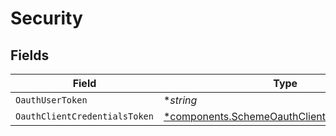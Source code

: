 # Security


## Fields

| Field                                                                                                         | Type                                                                                                          | Required                                                                                                      | Description                                                                                                   |
| ------------------------------------------------------------------------------------------------------------- | ------------------------------------------------------------------------------------------------------------- | ------------------------------------------------------------------------------------------------------------- | ------------------------------------------------------------------------------------------------------------- |
| `OauthUserToken`                                                                                              | **string*                                                                                                     | :heavy_minus_sign:                                                                                            | N/A                                                                                                           |
| `OauthClientCredentialsToken`                                                                                 | [*components.SchemeOauthClientCredentialsToken](../../models/components/schemeoauthclientcredentialstoken.md) | :heavy_minus_sign:                                                                                            | N/A                                                                                                           |